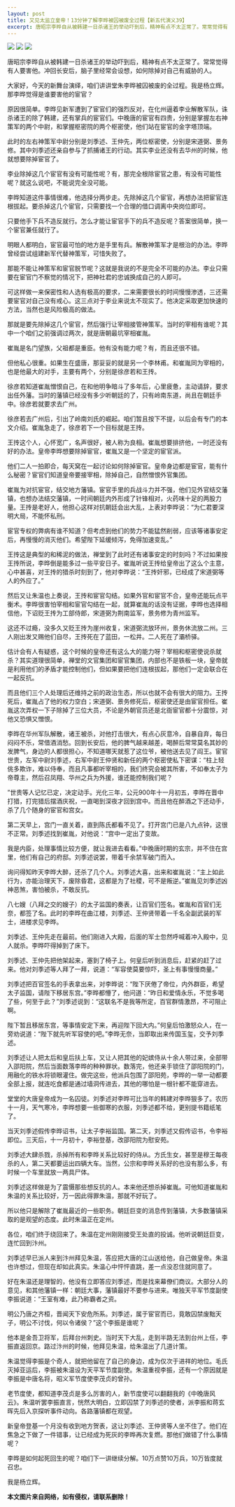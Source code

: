 ```yaml
---
layout: post
title: 又见太监立皇帝！13分钟了解李晔被囚被废全过程【新五代演义39】
excerpt: 唐昭宗李晔自从被韩建一日杀诸王的举动吓到后，精神有点不太正常了。常常觉得有人要害他。冲回长安后，脑子
---
```



![](http://i1.hdslb.com/bfs/archive/69a48ba8df007328e73be172b8b64db484e084e0.jpg)
![](http://i1.hdslb.com/bfs/archive/69a48ba8df007328e73be172b8b64db484e084e0.jpg)
![](http://i1.hdslb.com/bfs/archive/69a48ba8df007328e73be172b8b64db484e084e0.jpg)

唐昭宗李晔自从被韩建一日杀诸王的举动吓到后，精神有点不太正常了。常常觉得有人要害他。冲回长安后，脑子里经常会设想，如何除掉对自己有威胁的人。

大家好，今天的新舞台演绎，咱们讲讲堂朱李晔被囚被废的全过程。我是杨立辉。那李晔觉得是谁要害他的宦官？

原因很简单。李晔见新军遭到了宦官们的强烈反对，在化州逼着李业解散军队，诛杀诸王的除了韩建，还有掌兵的宦官们。中晚唐的宦官有四贵，分别是掌握左右神策军的两个中尉，和掌握枢密院的两个枢密使，他们站在宦官的金字塔顶端。

此时的左右神策军中尉分别是刘季述、王仲先，两位枢密使，分别是宋道弼、景务修。其中刘季述还亲自参与了抓捕诸王的行动。其实李业还没有去华州的时候，他就想要除掉宦官了。

李业除掉这几个宦官有没有可能性呢？有，那完全根除宦官之患，有没有可能性呢？就这么说吧，不能说完全没可能。

李晔知道这件事情很难，他选择分两步走。先除掉这几个宦官，再想办法把宦官连根拔起。要杀掉这几个宦官，只需要找一个合理的借口调离中央岗位即可。

只要他手下兵不造反就行。怎么才能让宦官手下的兵不造反呢？答案很简单，换一个宦官兼任就行了。

明眼人都明白，宦官最可怕的地方是手里有兵。解散神策军才是根治的办法。李晔曾经尝试组建新军代替神策军，可惜失败了。

那能不能让神策军和宦官脱节呢？这就是我说的不是完全不可能的办法。李业只需要在宦官门不察觉的情况下，把神社君的忠诚换成自己的人即可。

可这样做一来保密性和人选有极高的要求，二来需要很长的时间慢慢渗透，三还需要宦官对自己没有戒心。这三点对于李业来说太不现实了。他决定采取更加快速的方法，当然也是风险极高的做法。

那就是要先除掉这几个宦官，然后强行让宰相接管神策军。当时的宰相有谁呢？其中一个咱们之前强调过两次，就是唐朝最坑宰相崔胤。

崔胤是名门望族，父祖都是重臣。他有没有能力呢？有，而且还很不错。

但他私心很重。如果生在盛唐，那妥妥的就是另一个李林甫。和崔胤同为宰相的，也是他最大的对手，主要有两个，分别是徐彦若和王抟。

徐彦若知道崔胤憎恨自己，在和他明争暗斗了多年后，心里疲惫，主动请辞，要求出任外藩。当时的藩镇已经没有多少听朝廷的了，只有岭南东道，尚且在朝廷手中。徐彦若就要求去广州。

徐彦若去广州后，引出了岭南刘氏的崛起。咱们暂且按下不提，以后会有专门的本文介绍。崔胤急走了，徐彦若下一个目标就是王抟。

王抟这个人，心怀宽广，名声很好，被人称为良相。崔胤想要排挤他，一时还没有好的办法。皇帝李晔想要除掉宦官，崔胤又是一个坚定的宦官派。

他们二人一拍即合，每天窝在一起讨论如何除掉宦官。皇帝身边都是宦官，能有什么秘密？宦官们知道皇帝要接宰相，除掉自己，自然憎恨外官集团。

崔胤为对抗宦官，结交地方藩镇。宦官手里的兵战斗力并不强，他们见外官结交藩镇，也想办法结交藩镇，一时间朝廷内外形成了针锋相对，火药味十足的两股力量。王抟是老好人，他担心这样对抗朝廷会出大乱，上表对李晔说：“为仁君要深明大局，不能怀私刑。

宦官专权的弊病有谁不知道？但考虑到他们的势力不能猛然削弱，应该等诸事安定后，再慢慢的消灭他们。希望陛下延缓倾泻，免得加速变乱。”

王抟这是典型的和稀泥的做法，禅堂到了此时还有诸事安定的时刻吗？不过如果按王抟所说，李晔倒是能多过一些平安日子。崔胤听说王抟给皇帝出了这么个主意，心中甚喜，对王抟的猎杀时刻到了，他对李晔说：“王抟奸邪，已经成了宋道弼等人的外应了。”

然后又让朱温也上奏说，王抟和宦官勾结。如果外官和宦官不合，皇帝还能玩点平衡术。李晔很害怕宰相和宦官勾结在一起，就算崔胤的话没有证据，李晔也选择相信他，下诏贬王抟为工部侍郎，宋道弼为荆南监军，景务修为青州监军。

这还不过瘾，没多久又贬王抟为崖州收复，宋道弼流放环州，景务休流放二州。三人刚出发又赐他们自尽，王抟死在了蓝田，一松井。二人死在了灞桥驿。

估计会有人有疑惑，这个时候的皇帝还有这么大的能力呀？宰相和枢密使说杀就杀？其实道理很简单，禅堂的文官集团和宦官集团，内部也不是铁板一块，皇帝就是利用他们的矛盾才能控制他们，但如果要把他们连根拔起，那他们一定会联合在一起反抗。

而且他们三个人处理后还维持之前的政治生态，所以也就不会有很大的阻力。王抟死后，崔胤占了他的权力空白；宋道弼、景务修死后，枢密使还是由宦官担任。崔胤这次弄权一下子除掉了三位大员，不论是外朝官员还是北衙宦官都十分震惊，对他又恐惧又憎恨。

李晔在华州军队解散，诸王被杀，对他打击很大，有点心灰意冷，自暴自弃，每日闷闷不乐，常借酒消愁。回到长安后，他的脾气越来越差，喝醉后常常莫名其妙的发脾气，身边的人都很担心，不知道哪天就惹了这位爷，被他送去见了阎王。宦官世贵，左军中尉刘季述，右军中尉王仲贤和新任的两个枢密使私下密谋：“柱上轻佻多欺诈，难以侍奉，而且凡事都听宰相的，我们终究会被其所害，不如奉太子为帝尊主，然后召凤翔、华州之兵为外援，谁还能控制我们呢？

”世贵等人记忆已定，决定动手。光化三年，公元900年十一月初五，李晔在晋中打猎，打完猎后摆酒庆祝，一直喝到深夜才回到宫中。而且他在醉酒之下还动手，杀了几个随身的宦官和宫女。

第二天早上，宫门一直关着，直到陈氏都看不见了。打开宫门已是八九点钟，这很不正常。刘季述找到崔胤，对他说：“宫中一定出了变故。

我是内臣，处理事情比较方便，就让我进去看看。”中晚唐时期的玄宗，并不住在宫里，他们有自己的府邸。刘季述说罢，带着千余禁军破门而入。

询问得知昨天李晔大醉，还杀了几个人。刘季述大喜，出来和崔胤说：“主上如此行为，亦能治理天下，废除昏君，这都是为了社稷，可不是叛逆。”崔胤见刘季述凶神恶煞，害怕被杀，不敢反抗。

八七嫂（八拜之交的嫂子）的太子监国的奏表，让百官们签名。崔胤和百官们无奈，都签了名。此时的李晔在曲江楼，刘季述、王仲贤带着一千名全副武装的军士，进楼求见李晔。

刘季述、王仲先走在最前。他们刚进入大殿，后面的军士忽然呼喊着冲入殿中，见人就杀。李晔吓得掉到了床下。

刘季述、王仲先把他架起来，塞到了椅子上。何皇后听到消息后，赶紧的赶了过来。他对刘季述等人拜了一拜，说道：“军容使莫要惊吓，圣上有事慢慢商量。”

刘季述把百官签名的手表拿出来，对李晔说：“陛下厌倦了帝位，内外群臣，希望太子监国，请陛下移居东宫。”李晔都懵了，他问道：“昨日和爱情永乐，不觉多喝了些，何至于此？”刘季述说到：“这联名不是我等所定，百官群情激昂，不可阻止啊。

陛下暂且移居东宫，等事情安定下来，再迎陛下回大内。”何皇后怕激怒众人，在一旁劝说道：“陛下就先听军容使的吧。”李晔无奈，当即取出来传国玉玺，交予刘季述。

刘季述让人把太后和皇后扶上车，又让人把其他的妃嫔侍从十余人带过来，全部带入邵阳院，然后当面数落李晔的种种罪状。数落完，他还亲手锁住了邵阳院的门，用融化的铁水将锁眼灌住。做完这些，他派兵包围了邵阳苑，李晔的一举一动都要全部上报，就连吃食都是通过墙洞传进去，其他的哪怕是一根针都不能穿进去。

堂堂的大唐皇帝成为一名囚徒。刘季述对李晔可比当年的韩建对李晔狠多了。农历十一月，天气寒冷，李晔想要一些御寒的衣服，刘季述都不给，更别提书籍纸笔了。

当天刘季述假传李晔诏书，让太子李裕监国。第二天，刘季述又假传诏书，令李裕即位。三天后，十一月初十，李裕登基，改邵阳院为慰安苑。

刘季述大肆杀戮，杀掉所有和李晔关系比较好的侍从。方氏生女，甚至是穆王每夜杀的人，第二天都要运出四辆大车。当然，公宗和李晔关系好的也没有那么多，有时候一个车里就放一两具尸体。

刘季述这样做是为了震慑那些想反抗的人。本来他还想杀掉崔胤。可他知道崔胤和朱温的关系比较好，万一因此得罪朱温，那就不好玩了。

所以他只是解除了崔胤最近的一些职务。朝廷巨变的消息传到藩镇，大多数藩镇采取的是观望的态度。此时朱温正在定州。

各位，咱们终于绕回来了。朱温在定州刚刚接受王处直的投诚。他听说朝廷巨变，连忙回到汴州。

刘季述早已派人来到汴州拜见朱温，答应把大唐的江山送给他，自己做皇帝。朱温也许想过，但现在却如此真实。朱温心中怦怦直跳，差一点没忍住就同意了。

好在朱温还是理智的，他没有立即答应刘季述，而是找来幕僚们商议。大部分人的意见，和其他藩镇一样：朝廷大事，藩镇最好不要参与进来。唯独天平军节度副使李振说道：“王室有难，此乃称霸者之资。

明公乃唐之齐桓，晋闻天下安危所系。刘季述，属于宦官而已，竟敢囚禁废黜天子，明公不讨伐，何以令诸侯？”这个李振是谁呢？

他本是金吾卫将军，后拜台州刺史。当时天下大乱，走到半路无法到台州上任，李振直返回京。路过汴州的时候，他拜见朱温，给朱温出了几道计策。

朱温觉得李振是个奇人，就把他留在了自己的身边，成为仅次于进祥的地位。毛氏灭掉亚运后，李振被朱温设为天平军节度副使。朱温重视李振，还有一个原因就是李振是中唐名将，昭义军节度使李茂贞的曾孙。

老节度使，都知道李茂贞是多么厉害的人，新节度使可以翻翻我的《中晚唐风云》。朱温听罢李振直言，恍然大明白，立即囚禁了刘季述的使者，派李振和蒋玄晖先后入京探听事件动向。各路藩镇都在观望。

新皇帝登基一个月没有收到地方贺表，这让刘季述、王仲贤等人坐不住了。他们在焦急之下做了一件错事，让已经成为死灰的李晔再次复燃。那他们做错了什么事情呢？

李晔是如何起死回生的呢？咱们下一讲继续分解。10万点赞10万兵，10万皆度就召忠。

我是杨立辉。


**本文图片来自网络，如有侵权，请联系删除！**